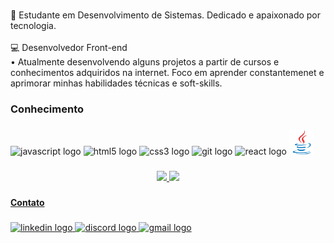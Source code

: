 <h1 align="left"></h1>

###

<p align="left">📖 Estudante em Desenvolvimento de Sistemas. Dedicado e apaixonado por tecnologia.<br><br>💻 Desenvolvedor Front-end<br>• Atualmente desenvolvendo alguns projetos a partir de cursos e conhecimentos adquiridos na internet. Foco em aprender constantemenet e aprimorar minhas habilidades técnicas e soft-skills.</p>

###

<h3 align="left">Conhecimento</h3>

###

<div align="left">
  <img src="https://cdn.jsdelivr.net/gh/devicons/devicon/icons/javascript/javascript-original.svg" height="40" width="52" alt="javascript logo"  />
  <img src="https://cdn.jsdelivr.net/gh/devicons/devicon/icons/html5/html5-original.svg" height="40" width="52" alt="html5 logo"  />
  <img src="https://cdn.jsdelivr.net/gh/devicons/devicon/icons/css3/css3-original.svg" height="40" width="52" alt="css3 logo"  />
  <img src="https://cdn.jsdelivr.net/gh/devicons/devicon/icons/git/git-original.svg" height="40" width="52" alt="git logo"  />
    <img src="https://cdn.jsdelivr.net/gh/devicons/devicon/icons/react/react-original.svg" height="40" width="52" alt="react logo"  />
  <a href="https://www.java.com" target="_blank" rel="noreferrer"> <img src="https://raw.githubusercontent.com/devicons/devicon/master/icons/java/java-original.svg" alt="java" width="40" height="40"/> 
</div>

###

###



###

<div align="center">
  <img src="https://github-readme-stats.vercel.app/api?username=lucascmpus&show_icons=true&theme=radical" />
  
  <img src="https://github-readme-stats.vercel.app/api/top-langs/?username=lucascmpus&hide=html&layout=compact&theme=dracula" height="150"/>
</div>

###

<h4 align="left">Contato</h4>

###

<div align="left">
  <a href="https://www.linkedin.com/in/lucascmpus/" target="_blank">
    <img src="https://raw.githubusercontent.com/maurodesouza/profile-readme-generator/master/src/assets/icons/social/linkedin/default.svg" width="52" height="40" alt="linkedin logo"  />
  </a>
  <a href="https://discordapp.com/users/k1nha#5837" target="_blank">
    <img src="https://raw.githubusercontent.com/maurodesouza/profile-readme-generator/master/src/assets/icons/social/discord/default.svg" width="52" height="40" alt="discord logo"  />
  </a>
  <a href="lucascmpusdev@gmail.com" target="_blank">
    <img src="https://raw.githubusercontent.com/maurodesouza/profile-readme-generator/master/src/assets/icons/social/gmail/default.svg" width="52" height="40" alt="gmail logo"  />
  </a>
</div>

